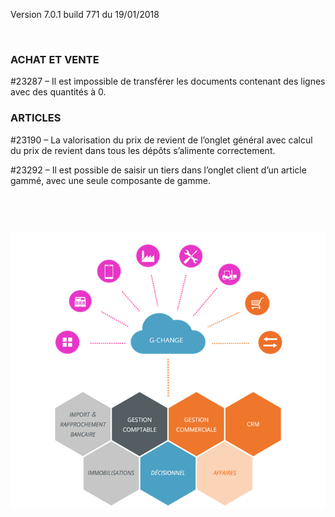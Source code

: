 



Version 7.0.1 build 771 du 19/01/2018



 


### ACHAT ET VENTE


#23287 – Il est impossible 
 de transférer les documents contenant des lignes avec des quantités à 
 0.


### ARTICLES


#23190 – La valorisation 
 du prix de revient de l’onglet général avec calcul du prix de revient 
 dans tous les dépôts s’alimente correctement.


#23292 – Il est possible 
 de saisir un tiers dans l’onglet client d’un article gammé, avec une seule 
 composante de gamme.


 


 


![](../assets/images/Version7/Images/Modules_de_l_ERP.png)


